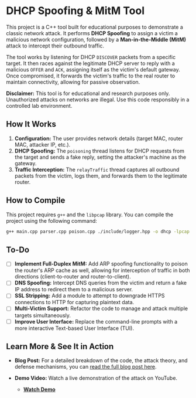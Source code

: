 # DHCP Spoofing & MitM Tool

This project is a C++ tool built for educational purposes to demonstrate a classic network attack. It performs **DHCP Spoofing** to assign a victim a malicious network configuration, followed by a **Man-in-the-Middle (MitM)** attack to intercept their outbound traffic.

The tool works by listening for DHCP `DISCOVER` packets from a specific target. It then races against the legitimate DHCP server to reply with a malicious `OFFER` and `ACK`, assigning itself as the victim's default gateway. Once compromised, it forwards the victim's traffic to the real router to maintain connectivity, allowing for passive observation.

**Disclaimer:** This tool is for educational and research purposes only. Unauthorized attacks on networks are illegal. Use this code responsibly in a controlled lab environment.

## How It Works

1.  **Configuration:** The user provides network details (target MAC, router MAC, attacker IP, etc.).
2.  **DHCP Spoofing:** The `poisoning` thread listens for DHCP requests from the target and sends a fake reply, setting the attacker's machine as the gateway.
3.  **Traffic Interception:** The `relayTraffic` thread captures all outbound packets from the victim, logs them, and forwards them to the legitimate router.
## How to Compile

This project requires `g++` and the `libpcap` library. You can compile the project using the following command:

```bash
g++ main.cpp parser.cpp poison.cpp ./include/logger.hpp -o dhcp -lpcap 
```
## To-Do

-   [ ] **Implement Full-Duplex MitM:** Add ARP spoofing functionality to poison the router's ARP cache as well, allowing for interception of traffic in both directions (client-to-router and router-to-client).
-   [ ] **DNS Spoofing:** Intercept DNS queries from the victim and return a fake IP address to redirect them to a malicious server.
-   [ ] **SSL Stripping:** Add a module to attempt to downgrade HTTPS connections to HTTP for capturing plaintext data.
-   [ ] **Multi-Victim Support:** Refactor the code to manage and attack multiple targets simultaneously.
-   [ ] **Improve User Interface:** Replace the command-line prompts with a more interactive Text-based User Interface (TUI).

## Learn More & See It in Action

*   **Blog Post:** For a detailed breakdown of the code, the attack theory, and defense mechanisms, you can [read the full blog post here](https://portfolio-three-alpha-27.vercel.app/blogs/dhcp-spoofer ).

*   **Demo Video:** Watch a live demonstration of the attack on YouTube.
    *   **[Watch Demo](https://www.youtube.com/watch?v=Gr-7yTVQwCM )**

